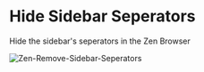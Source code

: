 # Hide Sidebar Seperators
Hide the sidebar's seperators in the Zen Browser

![Zen-Remove-Sidebar-Seperators](https://github.com/user-attachments/assets/9702b439-6293-4b7a-a8f8-fca3d7d3d134)
